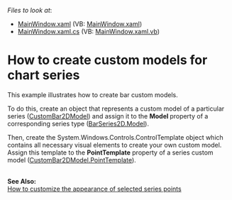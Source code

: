 <!-- default file list -->
*Files to look at*:

* [MainWindow.xaml](./CS/CustomBarModels/MainWindow.xaml) (VB: [MainWindow.xaml](./VB/CustomBarModels/MainWindow.xaml))
* [MainWindow.xaml.cs](./CS/CustomBarModels/MainWindow.xaml.cs) (VB: [MainWindow.xaml.vb](./VB/CustomBarModels/MainWindow.xaml.vb))
<!-- default file list end -->
# How to create custom models for chart series 


<p>This example illustrates how to create bar custom models.</p>
<p>To do this, create an object that represents a custom model of a particular series (<a href="http://documentation.devexpress.com/#WPF/clsDevExpressXpfChartsCustomBar2DModeltopic"><u>CustomBar2DModel</u></a>) and assign it to the <strong>Model </strong>property of a corresponding series type (<a href="http://documentation.devexpress.com/#WPF/DevExpressXpfChartsBarSeries2D_Modeltopic"><u>BarSeries2D.Model</u></a>).</p>
<p>Then, create the System.Windows.Controls.ControlTemplate object which contains all necessary visual elements to create your own custom model. Assign this template to the <strong>Point</strong><strong>Template</strong> property of a series custom model (<a href="http://documentation.devexpress.com/#WPF/DevExpressXpfChartsCustomBar2DModel_PointTemplatetopic"><u>CustomBar2DModel.PointTemplate</u></a>).</p>
<p> <br /><b>See Also:</b> <br /><a href="https://www.devexpress.com/Support/Center/p/T209781">How to customize the appearance of selected series points</a> </p>

<br/>


